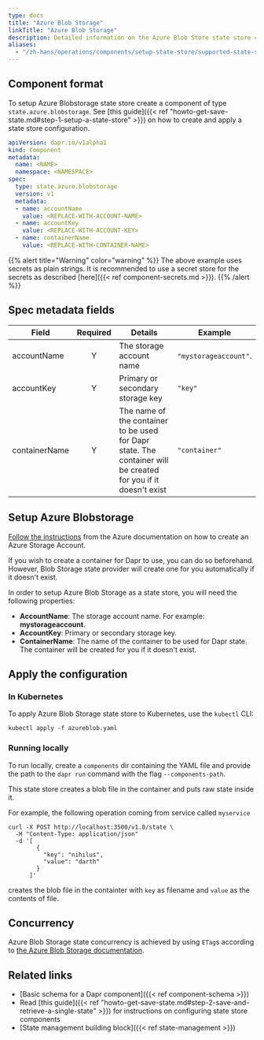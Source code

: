 ```yaml
---
type: docs
title: "Azure Blob Storage"
linkTitle: "Azure Blob Storage"
description: Detailed information on the Azure Blob Store state store component
aliases:
  - "/zh-hans/operations/components/setup-state-store/supported-state-stores/setup-azure-blobstorage/"
---
```


## Component format

To setup Azure Blobstorage state store create a component of type `state.azure.blobstorage`. See [this guide]({{< ref "howto-get-save-state.md#step-1-setup-a-state-store" >}}) on how to create and apply a state store configuration.


```yaml
apiVersion: dapr.io/v1alpha1
kind: Component
metadata:
  name: <NAME>
  namespace: <NAMESPACE>
spec:
  type: state.azure.blobstorage
  version: v1
  metadata:
  - name: accountName
    value: <REPLACE-WITH-ACCOUNT-NAME>
  - name: accountKey
    value: <REPLACE-WITH-ACCOUNT-KEY>
  - name: containerName
    value: <REPLACE-WITH-CONTAINER-NAME>
```

{{% alert title="Warning" color="warning" %}}
The above example uses secrets as plain strings. It is recommended to use a secret store for the secrets as described [here]({{< ref component-secrets.md >}}).
{{% /alert %}}


## Spec metadata fields

| Field              | Required | Details | Example |
|--------------------|:--------:|---------|---------|
| accountName        | Y        | The storage account name | `"mystorageaccount"`.
| accountKey         | Y        | Primary or secondary storage key | `"key"`
| containerName      | Y         | The name of the container to be used for Dapr state. The container will be created for you if it doesn't exist  | `"container"`

## Setup Azure Blobstorage

[Follow the instructions](https://docs.microsoft.com/en-us/azure/storage/common/storage-account-create?tabs=azure-portal) from the Azure documentation on how to create an Azure Storage Account.

If you wish to create a container for Dapr to use, you can do so beforehand. However, Blob Storage state provider will create one for you automatically if it doesn't exist.

In order to setup Azure Blob Storage as a state store, you will need the following properties:
- **AccountName**: The storage account name. For example: **mystorageaccount**.
- **AccountKey**: Primary or secondary storage key.
- **ContainerName**: The name of the container to be used for Dapr state. The container will be created for you if it doesn't exist.

## Apply the configuration

### In Kubernetes

To apply Azure Blob Storage state store to Kubernetes, use the `kubectl` CLI:

```
kubectl apply -f azureblob.yaml
```
### Running locally

To run locally, create a `components` dir containing the YAML file and provide the path to the `dapr run` command with the flag `--components-path`.

This state store creates a blob file in the container and puts raw state inside it.

For example, the following operation coming from service called `myservice`

```shell
curl -X POST http://localhost:3500/v1.0/state \
  -H "Content-Type: application/json"
  -d '[
        {
          "key": "nihilus",
          "value": "darth"
        }
      ]'
```

creates the blob file in the containter with `key` as filename and `value` as the contents of file.

## Concurrency

Azure Blob Storage state concurrency is achieved by using `ETag`s according to [the Azure Blob Storage documentation](https://docs.microsoft.com/en-us/azure/storage/common/storage-concurrency#managing-concurrency-in-blob-storage).

## Related links
- [Basic schema for a Dapr component]({{< ref component-schema >}})
- Read [this guide]({{< ref "howto-get-save-state.md#step-2-save-and-retrieve-a-single-state" >}}) for instructions on configuring state store components
- [State management building block]({{< ref state-management >}})

